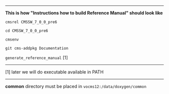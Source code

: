 ----------------

**This is how "Instructions how to build Reference Manual" should look like**

`cmsrel CMSSW_7_0_0_pre6`

`cd CMSSW_7_0_0_pre6`

`cmsenv`

`git cms-addpkg Documentation`

`generate_reference_manual` [1]

-----------------

[1] later we will do executable available in PATH

-----------------

**common** directory must be placed in `vocms12:/data/doxygen/common`
